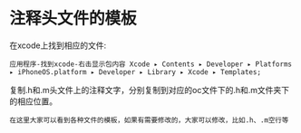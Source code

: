 # 注释头文件的模板
在xcode上找到相应的文件: 
```
应用程序-找到xcode-右击显示包内容 Xcode ▸ Contents ▸ Developer ▸ Platforms ▸ iPhoneOS.platform ▸ Developer ▸ Library ▸ Xcode ▸ Templates;
```
复制.h和.m头文件上的注释文字，分别复制到对应的oc文件下的.h和.m文件夹下的相应位置。
```
在这里大家可以看到各种文件的模板，如果有需要修改的，大家可以修改，比如.h、.m空行等
```